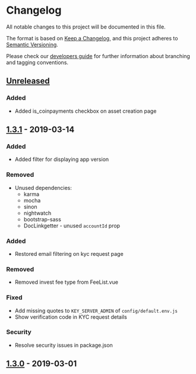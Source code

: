 # Changelog
All notable changes to this project will be documented in this file.

The format is based on [Keep a Changelog](https://keepachangelog.com/en/1.0.0/),
and this project adheres to [Semantic Versioning](https://semver.org/spec/v2.0.0.html).

Please check our [developers guide](https://gitlab.com/tokend/developers-guide)
for further information about branching and tagging conventions.

## [Unreleased]
### Added
-  Added is_coinpayments checkbox on asset creation page

## [1.3.1] - 2019-03-14
### Added
- Added filter for displaying app version

### Removed
- Unused dependencies:
  - karma
  - mocha
  - sinon
  - nightwatch
  - bootstrap-sass
  - DocLinkgetter - unused `accountId` prop

### Added
- Restored email filtering on kyc request page

### Removed
- Removed invest fee type from FeeList.vue

### Fixed
- Add missing quotes to `KEY_SERVER_ADMIN` of `config/default.env.js`
- Show verification code in KYC request details

### Security
- Resolve security issues in package.json

## [1.3.0] - 2019-03-01

[Unreleased]: https://github.com/tokend/admin-panel/compare/1.3.1...HEAD
[1.3.1]: https://github.com/tokend/admin-panel/compare/1.3.0...1.3.1
[1.3.0]: https://github.com/tokend/admin-panel/releases/tag/1.3.0
